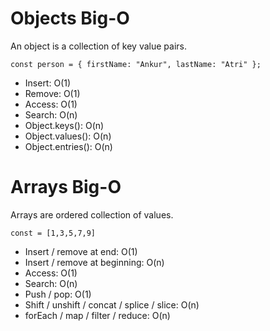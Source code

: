# Objects Big-O

An object is a collection of key value pairs.

```
const person = { firstName: "Ankur", lastName: "Atri" };
```

- Insert: O(1)
- Remove: O(1)
- Access: O(1)
- Search: O(n)
- Object.keys(): O(n)
- Object.values(): O(n)
- Object.entries(): O(n)

# Arrays Big-O

Arrays are ordered collection of values.

```
const = [1,3,5,7,9]
```

- Insert / remove at end: O(1)
- Insert / remove at beginning: O(n)
- Access: O(1)
- Search: O(n)
- Push / pop: O(1)
- Shift / unshift / concat / splice / slice: O(n)
- forEach / map / filter / reduce: O(n)
